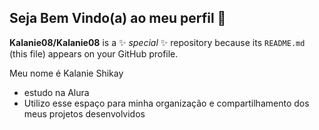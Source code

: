 ## Seja Bem Vindo(a) ao meu perfil 🌻

**Kalanie08/Kalanie08** is a ✨ _special_ ✨ repository because its `README.md` (this file) appears on your GitHub profile.

Meu nome é Kalanie Shikay
- estudo na Alura 
- Utilizo esse espaço para minha organização e compartilhamento dos meus projetos desenvolvidos 

